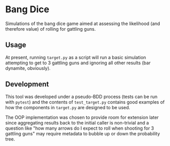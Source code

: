 # Bang Dice
Simulations of the bang dice game aimed at assessing the likelihood (and therefore value) of rolling for gattling guns.

## Usage
At present, running `target.py` as a script will run a basic simulation attempting to get to 3 gattling guns and ignoring all other results (bar dynamite, obviously).

## Development
This tool was developed under a pseudo-BDD process (tests can be run with `pytest`) and the contents of `test_target.py` contains good examples of how the components in `target.py` are designed to be used.

The OOP implementation was chosen to provide room for extension later since aggregating results back to the initial caller is non-trivial and a question like "how many arrows do I expect to roll when shooting for 3 gattling guns" may require metadata to bubble up or down the probability tree.
